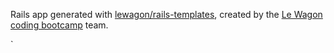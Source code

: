 Rails app generated with [lewagon/rails-templates](https://github.com/lewagon/rails-templates), created by the [Le Wagon coding bootcamp](https://www.lewagon.com) team.


`